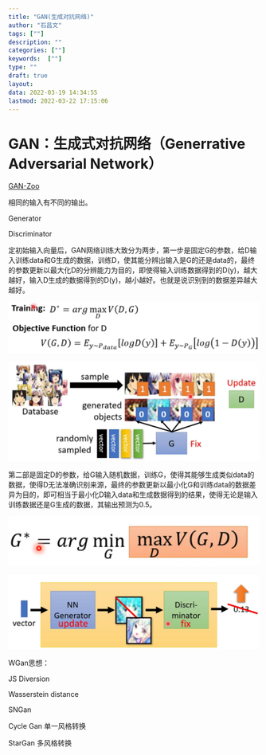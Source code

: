 ```yaml
---
title: "GAN(生成对抗网络)"
author: "石昌文"
tags: [""]
description: ""
categories: [""]
keywords:  [""]
type: ""
draft: true
layout: 
data: 2022-03-19 14:34:55
lastmod: 2022-03-22 17:15:06
---
```


# GAN：生成式对抗网络（Generrative Adversarial Network）

[GAN-Zoo](https://github.com/hindupuravinash/the-gan-zoo
)

相同的输入有不同的输出。

Generator

 Discriminator

定初始输入向量后，GAN网络训练大致分为两步，第一步是固定G的参数，给D输入训练data和G生成的数据，训练D，使其能分辨出输入是G的还是data的，最终的参数更新以最大化D的分辨能力为目的，即使得输入训练数据得到的D(y)，越大越好，输入D生成的数据得到的D(y)，越小越好。也就是说识别到的数据差异越大越好。

![](GAN(生成对抗网络).assets/image-20220304011854.png)



![](GAN(生成对抗网络).assets/image-20220304011913.png)



第二部是固定D的参数，给G输入随机数据，训练G，使得其能够生成类似data的数据，使得D无法准确识别来源，最终的参数更新以最小化G和训练data的数据差异为目的，即可相当于最小化D输入data和生成数据得到的结果，使得无论是输入训练数据还是G生成的数据，其输出预测为0.5。  

![image-20220204212546446](GAN(生成对抗网络).assets/image-20220204212546446.png)

![](GAN(生成对抗网络).assets/image-20220304012012.png)

WGan思想：

JS Diversion 

Wasserstein distance

SNGan

Cycle Gan 单一风格转换

StarGan 多风格转换

